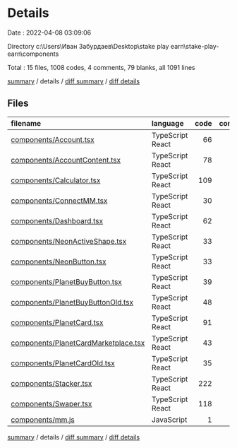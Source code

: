 # Details

Date : 2022-04-08 03:09:06

Directory c:\Users\Иван Забурдаев\Desktop\stake play earn\stake-play-earn\components

Total : 15 files,  1008 codes, 4 comments, 79 blanks, all 1091 lines

[summary](results.md) / details / [diff summary](diff.md) / [diff details](diff-details.md)

## Files
| filename | language | code | comment | blank | total |
| :--- | :--- | ---: | ---: | ---: | ---: |
| [components/Account.tsx](/components/Account.tsx) | TypeScript React | 66 | 0 | 7 | 73 |
| [components/AccountContent.tsx](/components/AccountContent.tsx) | TypeScript React | 78 | 0 | 5 | 83 |
| [components/Calculator.tsx](/components/Calculator.tsx) | TypeScript React | 109 | 3 | 21 | 133 |
| [components/ConnectMM.tsx](/components/ConnectMM.tsx) | TypeScript React | 30 | 1 | 2 | 33 |
| [components/Dashboard.tsx](/components/Dashboard.tsx) | TypeScript React | 62 | 0 | 3 | 65 |
| [components/NeonActiveShape.tsx](/components/NeonActiveShape.tsx) | TypeScript React | 33 | 0 | 2 | 35 |
| [components/NeonButton.tsx](/components/NeonButton.tsx) | TypeScript React | 33 | 0 | 2 | 35 |
| [components/PlanetBuyButton.tsx](/components/PlanetBuyButton.tsx) | TypeScript React | 39 | 0 | 2 | 41 |
| [components/PlanetBuyButtonOld.tsx](/components/PlanetBuyButtonOld.tsx) | TypeScript React | 48 | 0 | 2 | 50 |
| [components/PlanetCard.tsx](/components/PlanetCard.tsx) | TypeScript React | 91 | 0 | 8 | 99 |
| [components/PlanetCardMarketplace.tsx](/components/PlanetCardMarketplace.tsx) | TypeScript React | 43 | 0 | 6 | 49 |
| [components/PlanetCardOld.tsx](/components/PlanetCardOld.tsx) | TypeScript React | 35 | 0 | 5 | 40 |
| [components/Stacker.tsx](/components/Stacker.tsx) | TypeScript React | 222 | 0 | 8 | 230 |
| [components/Swaper.tsx](/components/Swiper.tsx) | TypeScript React | 118 | 0 | 6 | 124 |
| [components/mm.js](/components/mm.js) | JavaScript | 1 | 0 | 0 | 1 |

[summary](results.md) / details / [diff summary](diff.md) / [diff details](diff-details.md)